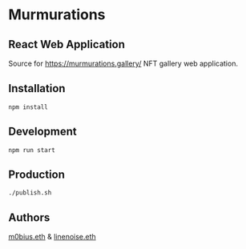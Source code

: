 # Murmurations 
## React Web Application

Source for https://murmurations.gallery/ NFT gallery web application.

## Installation

`npm install`

## Development

`npm run start` 

## Production

`./publish.sh`

## Authors

[m0bius.eth](https://twitter.com/cyclemobius) & [linenoise.eth](https://linenoise.io/)